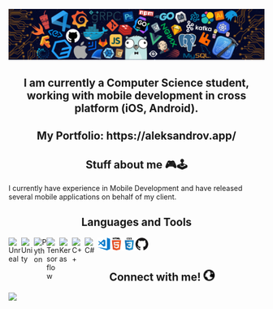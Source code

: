 <p align="center">
<img src="https://github.com/JAleksandrov/JAleksandrov/blob/master/github%20intro.png">
</p>

<!DOCTYPE html>
<html>
<body>
<h2 align="center"> I am currently a Computer Science student, working with mobile development in cross platform (iOS, Android).</h2>
  
<h2 align="center">  My Portfolio: https://aleksandrov.app/</h2>


<h2 align="center">  Stuff about me 🎮🕹 </h2>

I currently have experience in Mobile Development and have released several mobile applications on behalf of my client.

<h2 align="center">  Languages and Tools </h2>

<img align="left" alt="Unreal" width="25px" src="https://icon-library.net//images/unreal-engine-4-icon/unreal-engine-4-icon-13.jpg" />
<img align="left" alt="Unity" width="25px" src="https://icon-library.net//images/unity-icon/unity-icon-26.jpg" />
<img align="left" alt="Python" width="25px" src="https://icon-library.net//images/icon-python/icon-python-16.jpg" />
<img align="left" alt="Tensorflow" width="25px" src="https://api.iconify.design/logos-tensorflow.svg" />
<img align="left" alt="Keras" width="25px" src="https://img.stackshare.io/service/5601/keras.png" />
<img align="left" alt="C++" width="25px" src="https://user-images.githubusercontent.com/42747200/46140125-da084900-c26d-11e8-8ea7-c45ae6306309.png" />
<img align="left" alt="C#" width="25px" src="https://upload.wikimedia.org/wikipedia/commons/thumb/7/7a/C_Sharp_logo.svg/1024px-C_Sharp_logo.svg.png" />
<img align="left" alt="Visual Studio Code" width="25px" src="https://raw.githubusercontent.com/github/explore/80688e429a7d4ef2fca1e82350fe8e3517d3494d/topics/visual-studio-code/visual-studio-code.png" />
<img align="left" alt="HTML5" width="25px" src="https://raw.githubusercontent.com/github/explore/80688e429a7d4ef2fca1e82350fe8e3517d3494d/topics/html/html.png" />
<img align="left" alt="CSS3" width="25px" src="https://raw.githubusercontent.com/github/explore/80688e429a7d4ef2fca1e82350fe8e3517d3494d/topics/css/css.png" />
<img align="left" alt="GitHub" width="25px" src="https://raw.githubusercontent.com/github/explore/78df643247d429f6cc873026c0622819ad797942/topics/github/github.png" />

<br />
<br />


<h2 align="center">  Connect with me! <img width="22px" src="https://raw.githubusercontent.com/iconic/open-iconic/master/svg/globe.svg" /></h2>
<p>
<a href="https://www.linkedin.com/in/justin-a-74001b1a7/">
<img src="https://img.shields.io/badge/linkedin-%233776AB.svg?&style=for-the-badge&logo=linkedin&logoColor=white" />
</a>
</p>




<!--
## Gotta improve my stats!
<img align="left" alt="ReanSchwarzer1's Github Stats" src="https://github-readme-stats.vercel.app/api?username=ReanSchwarzer1&show_icons=true&&theme=radical" />

<!--
**ReanSchwarzer1/ReanSchwarzer1** is a ✨ _special_ ✨ repository because its `README.md` (this file) appears on your GitHub profile.


Here are some ideas to get you started:

- 🔭 I’m currently working on ...
- 🌱 I’m currently learning ...
- 👯 I’m looking to collaborate on ...
- 🤔 I’m looking for help with ...
- 💬 Ask me about ...
- 📫 How to reach me: ...
- 😄 Pronouns: ...
- ⚡ Fun fact: ...
-->
